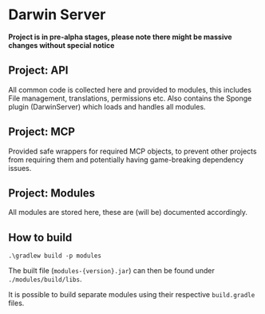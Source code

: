 # Darwin Server
**Project is in pre-alpha stages, please note there might be massive changes without special notice**

## Project: API
All common code is collected here and provided to modules, this includes File management, translations, permissions etc.
Also contains the Sponge plugin (DarwinServer) which loads and handles all modules.

## Project: MCP
Provided safe wrappers for required MCP objects, to prevent other projects from requiring them and potentially having game-breaking dependency issues.

## Project: Modules
All modules are stored here, these are (will be) documented accordingly.

## How to build
```.\gradlew build -p modules```

The built file (`modules-{version}.jar`) can then be found under `./modules/build/libs`.

It is possible to build separate modules using their respective `build.gradle` files.
